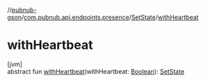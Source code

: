 //[pubnub-gson](../../../index.md)/[com.pubnub.api.endpoints.presence](../index.md)/[SetState](index.md)/[withHeartbeat](with-heartbeat.md)

# withHeartbeat

[jvm]\
abstract fun [withHeartbeat](with-heartbeat.md)(withHeartbeat: [Boolean](https://kotlinlang.org/api/latest/jvm/stdlib/kotlin/-boolean/index.html)): [SetState](index.md)
